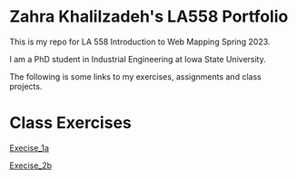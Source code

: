 # Zahra Khalilzadeh's LA558 Portfolio
This is my repo for LA 558 Introduction to Web Mapping Spring 2023.

I am a PhD student in Industrial Engineering at Iowa State University.

The following is some links to my exercises, assignments and class projects.


# Class Exercises
[Execise_1a](Assignment1/Ex1a.md)

[Execise_2b](exercises/ex2b.md)
